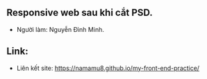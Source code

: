## Responsive web sau khi cắt PSD.
 - Người làm: Nguyễn Đình Minh.
## Link:
 - Liên kết site: https://namamu8.github.io/my-front-end-practice/
